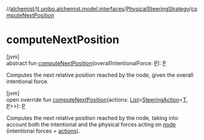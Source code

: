 //[alchemist](../../../index.md)/[it.unibo.alchemist.model.interfaces](../index.md)/[PhysicalSteeringStrategy](index.md)/[computeNextPosition](compute-next-position.md)

# computeNextPosition

[jvm]\
abstract fun [computeNextPosition](compute-next-position.md)(overallIntentionalForce: [P](index.md)): [P](index.md)

Computes the next relative position reached by the node, given the overall intentional force.

[jvm]\
open override fun [computeNextPosition](compute-next-position.md)(actions: [List](https://kotlinlang.org/api/latest/jvm/stdlib/kotlin.collections/-list/index.html)<[SteeringAction](../-steering-action/index.md)<[T](index.md), [P](index.md)>>): [P](index.md)

Computes the next relative position reached by the node, taking into account both the intentional and the physical forces acting on [node](node.md) (intentional forces = [actions](compute-next-position.md)).
